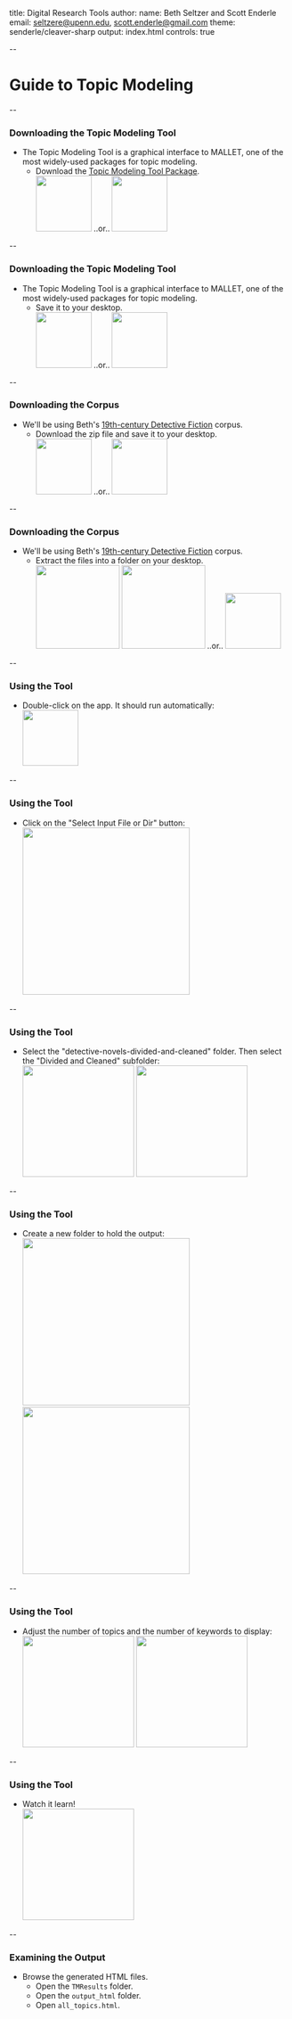 title: Digital Research Tools
author:
    name: Beth Seltzer and Scott Enderle
    email: seltzere@upenn.edu, scott.enderle@gmail.com
theme: senderle/cleaver-sharp
output: index.html
controls: true

--

# Guide to Topic Modeling

--

### Downloading the Topic Modeling Tool

* The Topic Modeling Tool is a graphical interface to MALLET, one of the most widely-used packages for topic modeling.
  * Download the [Topic Modeling Tool Package](https://github.com/senderle/topic-modeling-tool/raw/master/TopicModelingTool.jar). 
    <br><img height="100px" src="images/Download1.jpg"> ..or.. <img height="100px" src="images/Download1-mac.png">

--

### Downloading the Topic Modeling Tool

* The Topic Modeling Tool is a graphical interface to MALLET, one of the most widely-used packages for topic modeling.
  * Save it to your desktop. <br><img height="100px" src="images/Download2.png"> ..or.. <img height="100px" src="images/Download2-mac.png">

--

### Downloading the Corpus

* We'll be using Beth's [19th-century Detective Fiction](http://senderle.github.io/slides/texttm/data/detective-novels-divided-and-cleaned.zip) corpus.
  * Download the zip file and save it to your desktop.
    <br><img height="100px" src="images/Download2.png"> ..or..  <img height="100px" src="images/Zipfile1-mac.png">

--

### Downloading the Corpus

* We'll be using Beth's [19th-century Detective Fiction](http://senderle.github.io/slides/texttm/data/detective-novels-divided-and-cleaned.zip) corpus.
  * Extract the files into a folder on your desktop.
    <br><img height="150px" src="images/Zipfile2.jpg"> <img height="150px" src="images/Zipfile3.jpg"> ..or.. <img height="100px" src="images/Zipfile2-mac.png">

--

### Using the Tool

* Double-click on the app. It should run automatically: <br><img height="100px" src="images/TMT1.jpg">

--

### Using the Tool

* Click on the "Select Input File or Dir" button: <br><img height="300px" src="images/TMT2.jpg">

--

### Using the Tool

* Select the "detective-novels-divided-and-cleaned" folder. Then select the "Divided and Cleaned" subfolder:
  <br><img height="200px" src="images/TMT3.jpg"> <img height="200px" src="images/TMT4.jpg">

--

### Using the Tool

* Create a new folder to hold the output:
  <br><img height="300px" src="images/TMT5.jpg"> <img height="300px" src="images/TMT6.jpg">

--

### Using the Tool

* Adjust the number of topics and the number of keywords to display: 
  <br><img height="200px" src="images/TMT7.jpg"> <img height="200px" src="images/TMT8.jpg">

--

### Using the Tool

* Watch it learn!
  <br><img height="200px" src="images/TMT9.jpg">

--

### Examining the Output

* Browse the generated HTML files.
  * Open the `TMResults` folder.
  * Open the `output_html` folder.
  * Open `all_topics.html`.


